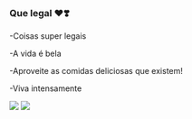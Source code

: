### Que legal ❤️❣️

-Coisas super legais

-A vida é bela

-Aproveite as comidas deliciosas que existem!

-Viva intensamente 

![](https://media.tenor.com/Wy9v13xdYqAAAAAi/dance.gif)
![](https://media.tenor.com/rYo6IjHd4L4AAAAM/smurfs-dancing-cutley-smurf.gif)
